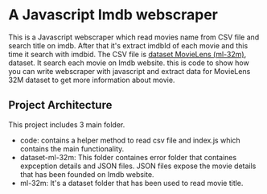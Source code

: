 # A Javascript Imdb webscraper
This is a Javascript webscraper which read movies name from CSV file and search title on imdb. After that it's extract imdbId of each movie and this time it search with imdbid. 
The CSV file is [dataset MovieLens (ml-32m)](https://files.grouplens.org/datasets/movielens/ml-32m-README.html), dataset. It search each movie on Imdb website. this is code to show how you can write webscraper with javascript and extract data for MovieLens 32M dataset to get more information about movie.

## Project Architecture
This project includes 3 main folder.
* code: contains a helper method to read csv file and index.js which contains the main functionality.
* dataset-ml-32m: This folder containes error folder that containes expception details and JSON files. JSON files expose the movie details that has been founded on Imdb website. 
* ml-32m: It's a dataset folder that has been used to read movie title.
